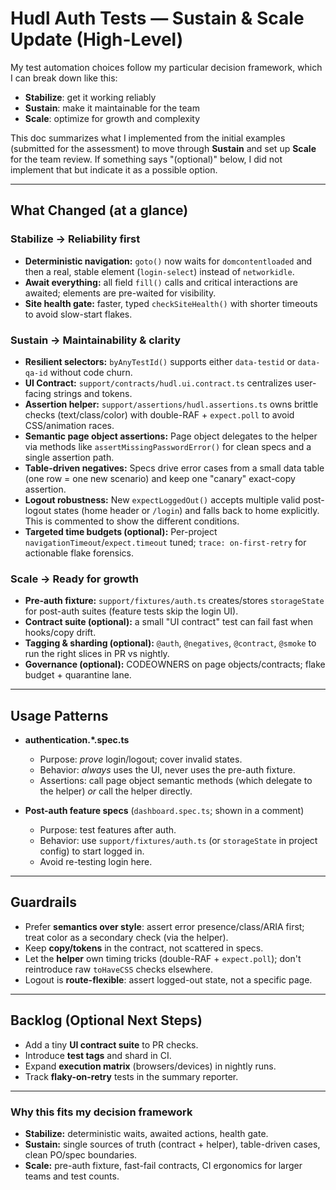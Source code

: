 # Hudl Auth Tests — Sustain & Scale Update (High-Level)

My test automation choices follow my particular decision framework, which I can break down like this:

- **Stabilize**: get it working reliably
- **Sustain**: make it maintainable for the team
- **Scale**: optimize for growth and complexity

This doc summarizes what I implemented from the initial examples (submitted for the assessment) to move through **Sustain** and set up **Scale** for the team review. If something says "(optional)" below, I did not implement that but indicate it as a possible option.

---

## What Changed (at a glance)

### Stabilize → Reliability first
- **Deterministic navigation:** `goto()` now waits for `domcontentloaded` and then a real, stable element (`login-select`) instead of `networkidle`.
- **Await everything:** all field `fill()` calls and critical interactions are awaited; elements are pre-waited for visibility.
- **Site health gate:** faster, typed `checkSiteHealth()` with shorter timeouts to avoid slow-start flakes.

### Sustain → Maintainability & clarity
- **Resilient selectors:** `byAnyTestId()` supports either `data-testid` or `data-qa-id` without code churn.
- **UI Contract:** `support/contracts/hudl.ui.contract.ts` centralizes user-facing strings and tokens.
- **Assertion helper:** `support/assertions/hudl.assertions.ts` owns brittle checks (text/class/color) with double-RAF + `expect.poll` to avoid CSS/animation races.
- **Semantic page object assertions:** Page object delegates to the helper via methods like `assertMissingPasswordError()` for clean specs and a single assertion path.
- **Table-driven negatives:** Specs drive error cases from a small data table (one row = one new scenario) and keep one "canary" exact-copy assertion.
- **Logout robustness:** New `expectLoggedOut()` accepts multiple valid post-logout states (home header or `/login`) and falls back to home explicitly. This is commented to show the different conditions.
- **Targeted time budgets (optional):** Per-project `navigationTimeout`/`expect.timeout` tuned; `trace: on-first-retry` for actionable flake forensics.

### Scale → Ready for growth
- **Pre-auth fixture:** `support/fixtures/auth.ts` creates/stores `storageState` for post-auth suites (feature tests skip the login UI).
- **Contract suite (optional):** a small "UI contract" test can fail fast when hooks/copy drift.
- **Tagging & sharding (optional):** `@auth`, `@negatives`, `@contract`, `@smoke` to run the right slices in PR vs nightly.
- **Governance (optional):** CODEOWNERS on page objects/contracts; flake budget + quarantine lane.

---

## Usage Patterns

- **authentication.*.spec.ts**
  - Purpose: *prove* login/logout; cover invalid states.
  - Behavior: *always* uses the UI, never uses the pre-auth fixture.
  - Assertions: call page object semantic methods (which delegate to the helper) *or* call the helper directly.

- **Post-auth feature specs** (`dashboard.spec.ts`; shown in a comment)
  - Purpose: test features after auth.
  - Behavior: use `support/fixtures/auth.ts` (or `storageState` in project config) to start logged in.
  - Avoid re-testing login here.

---

## Guardrails

- Prefer **semantics over style**: assert error presence/class/ARIA first; treat color as a secondary check (via the helper).
- Keep **copy/tokens** in the contract, not scattered in specs.
- Let the **helper** own timing tricks (double-RAF + `expect.poll`); don't reintroduce raw `toHaveCSS` checks elsewhere.
- Logout is **route-flexible**: assert logged-out state, not a specific page.

---

## Backlog (Optional Next Steps)

- Add a tiny **UI contract suite** to PR checks.
- Introduce **test tags** and shard in CI.
- Expand **execution matrix** (browsers/devices) in nightly runs.
- Track **flaky-on-retry** tests in the summary reporter.

---

### Why this fits my decision framework

- **Stabilize:** deterministic waits, awaited actions, health gate.
- **Sustain:** single sources of truth (contract + helper), table-driven cases, clean PO/spec boundaries.
- **Scale:** pre-auth fixture, fast-fail contracts, CI ergonomics for larger teams and test counts.
